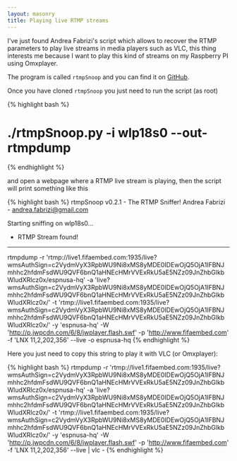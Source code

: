 ```yaml
---
layout: masonry
title: Playing live RTMP streams
---
```


I've just found Andrea Fabrizi's script which allows to recover the RTMP parameters to play live streams in media players such as VLC, this thing interests me because I want to play this kind of streams on my Raspberry PI using Omxplayer.

The program is called `rtmpSnoop` and you can find it on [GitHub](https://github.com/andreafabrizi/rtmpSnoop).

Once you have cloned `rtmpSnoop` you just need to run the script (as root)

{% highlight bash %}
# ./rtmpSnoop.py -i wlp18s0 --out-rtmpdump
{% endhighlight %}

and open a webpage where a RTMP live stream is playing, then the script will print something like this

{% highlight bash %}
rtmpSnoop v0.2.1 - The RTMP Sniffer!
Andrea Fabrizi - andrea.fabrizi@gmail.com

Starting sniffing on wlp18s0...

* RTMP Stream found!
*************************************
rtmpdump -r 'rtmp://live1.fifaembed.com:1935/live?wmsAuthSign=c2VydmVyX3RpbWU9Ni8xMS8yMDE0IDEwOjQ5OjA1IFBNJmhhc2hfdmFsdWU9QVF6bnQ1aHNEcHMrVVExRkU5aE5NZz09JnZhbGlkbWludXRlcz0x/espnusa-hq' -a 'live?wmsAuthSign=c2VydmVyX3RpbWU9Ni8xMS8yMDE0IDEwOjQ5OjA1IFBNJmhhc2hfdmFsdWU9QVF6bnQ1aHNEcHMrVVExRkU5aE5NZz09JnZhbGlkbWludXRlcz0x/' -t 'rtmp://live1.fifaembed.com:1935/live?wmsAuthSign=c2VydmVyX3RpbWU9Ni8xMS8yMDE0IDEwOjQ5OjA1IFBNJmhhc2hfdmFsdWU9QVF6bnQ1aHNEcHMrVVExRkU5aE5NZz09JnZhbGlkbWludXRlcz0x/' -y 'espnusa-hq' -W 'http://p.jwpcdn.com/6/8/jwplayer.flash.swf' -p 'http://www.fifaembed.com' -f 'LNX 11,2,202,356' --live -o espnusa-hq
{% endhighlight %}

Here you just need to copy this string to play it with VLC (or Omxplayer):

{% highlight bash %}
rtmpdump -r 'rtmp://live1.fifaembed.com:1935/live?wmsAuthSign=c2VydmVyX3RpbWU9Ni8xMS8yMDE0IDEwOjQ5OjA1IFBNJmhhc2hfdmFsdWU9QVF6bnQ1aHNEcHMrVVExRkU5aE5NZz09JnZhbGlkbWludXRlcz0x/espnusa-hq' -a 'live?wmsAuthSign=c2VydmVyX3RpbWU9Ni8xMS8yMDE0IDEwOjQ5OjA1IFBNJmhhc2hfdmFsdWU9QVF6bnQ1aHNEcHMrVVExRkU5aE5NZz09JnZhbGlkbWludXRlcz0x/' -t 'rtmp://live1.fifaembed.com:1935/live?wmsAuthSign=c2VydmVyX3RpbWU9Ni8xMS8yMDE0IDEwOjQ5OjA1IFBNJmhhc2hfdmFsdWU9QVF6bnQ1aHNEcHMrVVExRkU5aE5NZz09JnZhbGlkbWludXRlcz0x/' -y 'espnusa-hq' -W 'http://p.jwpcdn.com/6/8/jwplayer.flash.swf' -p 'http://www.fifaembed.com' -f 'LNX 11,2,202,356' --live | vlc -
{% endhighlight %}